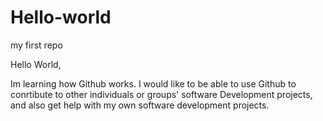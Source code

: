 # Hello-world
my first repo

Hello World,

Im learning how Github works. I would like to be able to use Github to conrtibute to other individuals or groups' software Development projects, and also get help with my own software development projects.
